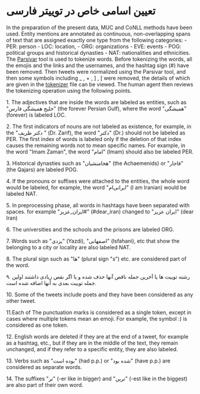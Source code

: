 <h1>تعیین اسامی خاص در توییتر فارسی</h1>
<p>  
In the preparation of the present data, MUC and CoNLL methods have been used. 
Entity mentions are annotated as continuous, non-overlapping spans of text that are assigned
exactly one type from the following categories:
- PER: person
- LOC: location, 
- ORG: organizations
- EVE: events
- POG: political groups and historical dynasties
- NAT: nationalities and ethnicities.
The <a href="https://github.com/ICTRC/Parsivar">Parsivar</a> tool is used to tokenize words. Before tokenizing the words, all the emojis and the links and the usernames, and the hashtag sign (#) have been removed. Then tweets were normalized using the Parsivar tool, and then some symbols including _ , + , ] , [  were removed, the details of which are given in the <a href="https://github.com/overfit-ir/persian-twitter-ner/blob/master/tokenizer.ipynb">tokenizer</a> file can be viewed. The human agent then reviews the tokenizing operation using the following points.
</p>

<p>
1. The adjectives that are inside the words are labeled as entities, such as "خلیج همیشگی فارس" (the forever Persian Gulf), where the word "همیشگی" (forever) is labeled LOC.
</p>

<p>
2. The first indicators of nouns are not labeled as existence, for example, in the "دکتر ظریف " (Dr. Zarif), the word "دکتر" (Dr.) should not be labeled as PER. The first index of words is labeled only if the deletion of that index causes the remaining words not to mean specific names. For example, in the word "Imam Zaman", the word "امام" (Imam) should also be labeled PER.
</p>

<p>
3. Historical dynasties such as "هخامنشیان" (the Achaemenids) or "قاجار" (the Qajars) are labeled POG.
</p>

<p>
4. If the pronouns or suffixes were attached to the entities, the whole word would be labeled, for example, the word "ایرانی‌ام" (I am Iranian) would be labeled NAT.
</p>

<p>
5. In preprocessing phase, all words in hashtags have been separated with spaces. for example "ایران_عزیز#" (#dear_iran) changed to "ایران عزیز" (dear Iran)
</p>

<p>
6. The universities and the schools and the prisons are labeled ORG.
</p>

<p>
7. Words  such as "یزدی" (Yazdi), "اصفهانی" (Isfahani), etc that show the belonging to a city or locality are also labeled NAT.
</p>

<p>
8. The plural sign such as "ها" (plural sign "s") etc. are considered part of the word.
</p>

<p>
۹. رشته توییت ها یا آخرین جمله ناقص آنها حذف شده و یا اگر نقص زیادی داشتند اولین جمله توییت بعدی به آنها اضافه شده است.
</p>

<p>
10. Some of the tweets include poets and they have been considered as any other tweet.
</p>

<p>
11.Each of The punctuation marks is considered as a single token, except in cases where multiple tokens mean an emoji. For example, the symbol :) is considered as one token.
</p>

<p>
12. English words are deleted if they are at the end of a tweet, for example as a hashtag, etc., but if they are in the middle of the text, they remain unchanged, and if they refer to a specific entity, they are also labeled.
</p>

<p>
13. Verbs such as "بوده است" (had p.p.) or "شده بود" (have p.p.) are considered as separate words.
</p>

<p>
14. The suffixes "تر" (-er like in bigger) and "ترین" (-est like in the biggest) are also part of their own word.
</p>
